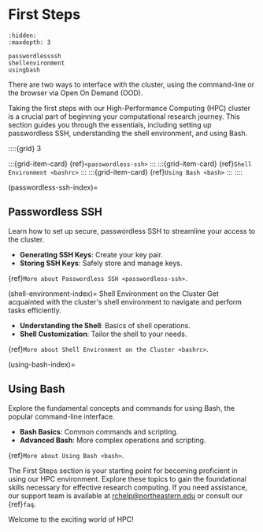 # First Steps

```{toctree}
:hidden:
:maxdepth: 3

passwordlessssh
shellenvironment
usingbash
```
There are two ways to interface with the cluster, using the command-line or the browser via Open On Demand (OOD).

Taking the first steps with our High-Performance Computing (HPC) cluster is a crucial part of beginning your computational research journey. This section guides you through the essentials, including setting up passwordless SSH, understanding the shell environment, and using Bash.

::::{grid} 3

:::{grid-item-card} {ref}`<passwordless-ssh>`
:::
:::{grid-item-card} {ref}`Shell Environment <bashrc>`
:::
:::{grid-item-card} {ref}`Using Bash <bash>`
:::
::::

(passwordless-ssh-index)=
## Passwordless SSH
Learn how to set up secure, passwordless SSH to streamline your access to the cluster.

- **Generating SSH Keys**: Create your key pair.
- **Storing SSH Keys**: Safely store and manage keys.

{ref}`More about Passwordless SSH <passwordless-ssh>`.

(shell-environment-index)=
Shell Environment on the Cluster
Get acquainted with the cluster's shell environment to navigate and perform tasks efficiently.


- **Understanding the Shell**: Basics of shell operations.
- **Shell Customization**: Tailor the shell to your needs.

{ref}`More about Shell Environment on the Cluster <bashrc>`.

(using-bash-index)=
## Using Bash
Explore the fundamental concepts and commands for using Bash, the popular command-line interface.

- **Bash Basics**: Common commands and scripting.
- **Advanced Bash**: More complex operations and scripting.

{ref}`More about Using Bash <bash>`.

The First Steps section is your starting point for becoming proficient in using our HPC environment. Explore these topics to gain the foundational skills necessary for effective research computing. If you need assistance, our support team is available at <rchelp@northeastern.edu> or consult our {ref}`faq`.

Welcome to the exciting world of HPC!
